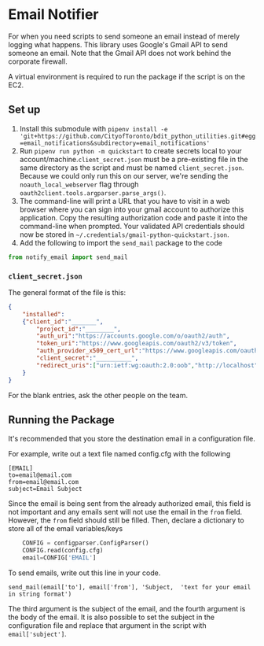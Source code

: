 # Email Notifier

For when you need scripts to send someone an email instead of merely logging what happens. This library uses Google's Gmail API to send someone an email. Note that the Gmail API does not work behind the corporate firewall.

A virtual environment is required to run the package if the script is on the EC2.

## Set up

1. Install this submodule with `pipenv install -e 'git+https://github.com/CityofToronto/bdit_python_utilities.git#egg=email_notifications&subdirectory=email_notifications'`
2. Run `pipenv run python -m quickstart` to create secrets local to your account/machine.`client_secret.json` must be a pre-existing file in the same directory as the script and must be named `client_secret.json`. Because we could only run this on our server, we're sending the `noauth_local_webserver` flag through `oauth2client.tools.argparser.parse_args()`.
3. The command-line will print a URL that you have to visit in a web browser where you can sign into your gmail account to authorize this application. Copy the resulting authorization code and paste it into the command-line when prompted. Your validated API credentials should now be stored in `~/.credentials/gmail-python-quickstart.json`.
4. Add the following to import the `send_mail` package to the code
```python
from notify_email import send_mail
``` 

### `client_secret.json` 

The general format of the file is this: 

```json
{
    "installed": 
    {"client_id":"_______",
        "project_id":"________",
        "auth_uri":"https://accounts.google.com/o/oauth2/auth",
        "token_uri":"https://www.googleapis.com/oauth2/v3/token",
        "auth_provider_x509_cert_url":"https://www.googleapis.com/oauth2/v1/certs",
        "client_secret":"__________",
        "redirect_uris":["urn:ietf:wg:oauth:2.0:oob","http://localhost"]
    }
}
```
For the blank entries, ask the other people on the team.

## Running the Package

It's recommended that you store the destination email in a configuration file.

For example, write out a text file named config.cfg with the following
```
[EMAIL]
to=email@email.com
from=email@email.com
subject=Email Subject
```
Since the email is being sent from the already authorized email, this field is not important and any emails sent will not use the email in the `from` field. However, the `from` field should still be filled.
Then, declare a dictionary to store all of the email variables/keys
```python
    CONFIG = configparser.ConfigParser()
    CONFIG.read(config.cfg)
    email=CONFIG['EMAIL']
```

To send emails, write out this line in your code.
```
send_mail(email['to'], email['from'], 'Subject,  'text for your email in string format')      
```
The third argument is the subject of the email, and the fourth argument is the body of the email. It is also possible to set the subject in the configuration file and replace that argument in the script with `email['subject']`.
